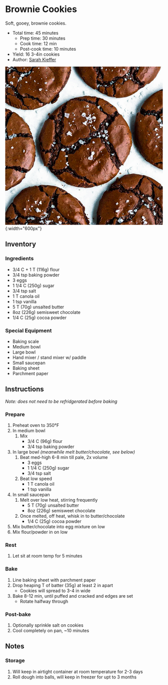# Brownie Cookies

Soft, gooey, brownie cookies.

- Total time: 45 minutes
    - Prep time: 30 minutes
    - Cook time: 12 min
    - Post-cook time: 10 minutes
- Yield: 16 3-4in cookies
- Author: [Sarah Kieffer](https://www.thevanillabeanblog.com/100-cookies/)

![](./hero.jpg){:width="600px"}

## Inventory

### Ingredients

- 3/4 C + 1 T (116g) flour
- 3/4 tsp baking powder
- 3 eggs
- 1 1/4 C (250g) sugar
- 3/4 tsp salt
- 1 T canola oil
- 1 tsp vanilla
- 5 T (70g) unsalted butter
- 8oz (226g) semisweet chocolate
- 1/4 C (25g) cocoa powder

### Special Equipment

- Baking scale
- Medium bowl
- Large bowl
- Hand mixer / stand mixer w/ paddle
- Small saucepan
- Baking sheet
- Parchment paper

## Instructions

_Note: does not need to be refridgerated before baking_

### Prepare

1. Preheat oven to 350°F
1. In medium bowl
    1. Mix
        - 3/4 C (96g) flour
        - 3/4 tsp baking powder
1. In large bowl _(meanwhile melt butter/chocolate, see below)_
    1. Beat med-high 6-8 min till pale, 2x volume
        - 3 eggs
        - 1 1/4 C (250g) sugar
        - 3/4 tsp salt
    1. Beat low speed
        - 1 T canola oil
        - 1 tsp vanilla
1. In small saucepan
    1. Melt over low heat, stirring frequently
        - 5 T (70g) unsalted butter
        - 8oz (226g) semisweet chocolate
    1. Once melted, off heat, whisk in to butter/chocolate
        - 1/4 C (25g) cocoa powder
1. Mix butter/chocolate into egg mixture on low
1. Mix flour/powder in on low

### Rest

1. Let sit at room temp for 5 minutes

### Bake

1. Line baking sheet with parchment paper
1. Drop heaping T of batter (35g) at least 2 in apart
    - Cookies will spread to 3-4 in wide
1. Bake 8-12 min, until puffed and cracked and edges are set
    -  Rotate halfway through

### Post-bake

1. Optionally sprinkle salt on cookies
1. Cool completely on pan, ~10 minutes

## Notes

### Storage

1. Will keep in airtight container at room temperature for 2-3 days
1. Roll dough into balls, will keep in freezer for upt to 3 months
